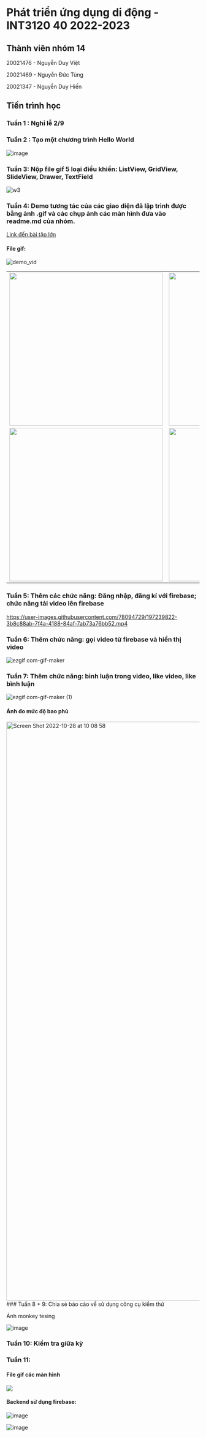 # Phát triển ứng dụng di động - INT3120 40 2022-2023

## Thành viên nhóm 14

20021476 - Nguyễn Duy Việt

20021469 - Nguyễn Đức Tùng

20021347 - Nguyễn Duy Hiến

## Tiến trình học

### Tuần 1 : Nghỉ lễ 2/9

### Tuần 2 : Tạo một chương trình Hello World

![image](https://user-images.githubusercontent.com/78079771/190576884-88bf24ff-82ce-411e-a78e-82ee01228a58.png)

### Tuần 3: Nộp file gif 5 loại điều khiển: ListView, GridView, SlideView, Drawer, TextField

![w3](https://user-images.githubusercontent.com/78094729/191904598-00382d74-1fc4-4333-a587-7365277371f0.gif)

### Tuần 4: Demo tương tác của các giao diện đã lập trình được bằng ảnh .gif và các chụp ảnh các màn hình đưa vào readme.md của nhóm.
<a href = "https://github.com/Viet20021476/FlutterApp/tree/master/tiktok_clone">Link đến bài tập lớn</a>

#### File gif:
![demo_vid](https://user-images.githubusercontent.com/78094729/193206153-fa79c71c-8cfb-465b-94d8-efd71a376899.gif)

<table>
<tr>
<td><img src="https://user-images.githubusercontent.com/78094729/193206065-6e92d58e-2555-4d33-a285-c4c9bc3e2c5b.jpg" width="400"></td>
<td><img src="https://user-images.githubusercontent.com/78094729/193206072-558b2e9b-673b-47dc-a9dd-c60c9b20d0f5.jpg" width="400"></td>
<td><img src="https://user-images.githubusercontent.com/78094729/193206079-8cedefe0-f72d-495d-a193-2e54697ef7a8.jpg" width="400"/></td>
<td><img src="https://user-images.githubusercontent.com/78094729/193206081-03fe95fb-db59-42c0-890f-f6e8ba5fe863.jpg" width="400"/></td>
</tr>
<tr>
<td><img src="https://user-images.githubusercontent.com/78094729/193206087-d1084702-ff5b-4dd5-b515-63cfdfb25ba3.jpg" width="400"/></td>
<td><img src="https://user-images.githubusercontent.com/78094729/193206098-4e7b9efb-0c5c-4e1a-83ca-d326024a9735.jpg" width="400"/></td>
<td><img src="https://user-images.githubusercontent.com/78094729/193206106-182ece53-7969-49c1-9a1e-10acfb35c741.jpg" width="400"/></td>
</tr>
</table>

### Tuần 5:  Thêm các chức năng: Đăng nhập, đăng kí với firebase; chức năng tải video lên firebase
https://user-images.githubusercontent.com/78094729/197239822-3b8c88ab-7f4a-4188-84af-7ab73a76bb52.mp4
### Tuần 6: Thêm chức năng: gọi video từ firebase và hiển thị video 
![ezgif com-gif-maker](https://user-images.githubusercontent.com/78079771/197148738-1a768fc2-a0d0-47d4-a98e-fb08a88c8046.gif)
### Tuần 7: Thêm chức năng: bình luận trong video, like video, like bình luận
![ezgif com-gif-maker (1)](https://user-images.githubusercontent.com/78079771/197149976-af5c69fc-5825-443f-a4b5-267b18db81ff.gif)
#### Ảnh đo mức độ bao phủ 
<img width="1512" alt="Screen Shot 2022-10-28 at 10 08 58" src="https://user-images.githubusercontent.com/78094729/198492678-6058d94b-724b-431e-abc5-e44b5113e71c.png">
### Tuần 8 + 9: Chia sẻ báo cáo về sử dụng công cụ kiểm thử

Ảnh monkey tesing

![image](https://user-images.githubusercontent.com/78079771/201457278-658689e2-b24a-412d-b2fe-edd4eec86829.png)

### Tuần 10: Kiểm tra giữa kỳ

### Tuần 11: 

#### File gif các màn hình
![](../../Downloads/Untitled.gif)
#### Backend sử dụng firebase: 

![image](https://user-images.githubusercontent.com/78079771/201472261-3275a94d-0c87-42bc-ab7d-a2f998ad9201.png)

![image](https://user-images.githubusercontent.com/78079771/201472319-af6bac54-f954-4d56-b7d7-0fb08c112f03.png)

